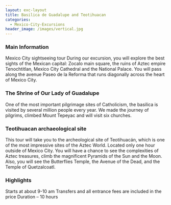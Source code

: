 ```yaml
---
layout: exc-layout
title: Basilica de Guadalupe and Teotihuacan
categories:
  - Mexico-City-Excursions
header_image: /images/vertical.jpg
---
```

### Main Information

Mexico City sightseeing tour
During our excursion, you will explore the best sights of the Mexican capital: Zocalo main square, the ruins of Aztec empire Tenochtitlan, Mexico City Cathedral and the National Palace. You will pass along the avenue Paseo de la Reforma that runs diagonally across the heart of Mexico City.

### The Shrine of Our Lady of Guadalupe
One of the most important pilgrimage sites of Catholicism, the basilica is visited by several million people every year. We made the journey of pilgrims, climbed Mount Tepeyac and will visit six churches.

### Teotihuacan archaeological site
This tour will take you to the archeological site of Teotihuacán, which is one of the most impressive sites of the Aztec World. Located only one hour outside of Mexico City. You will have a chance to see the complexities of Aztec treasures, climb the magnificent Pyramids of the Sun and the Moon. Also, you will see the Butterflies Temple, the Avenue of the Dead, and the Temple of Quetzalcoatl.

### Highlights
Starts at about 9-10 am
Transfers and all entrance fees are included in the price
Duration – 10 hours